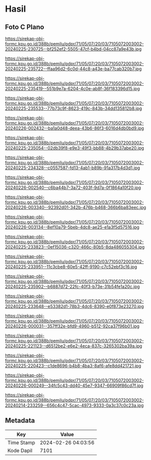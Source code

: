 # Hasil

## Foto C Plano

https://sirekap-obj-formc.kpu.go.id/388b/pemilu/pdpr/71/05/07/20/03/7105072003002-20240225-230725--bf252ef2-5505-47cf-b4bd-04cc87a9e43b.jpg

https://sirekap-obj-formc.kpu.go.id/388b/pemilu/pdpr/71/05/07/20/03/7105072003002-20240225-235722--ffaa96d2-6c0d-44c8-a43e-ba77cab320b7.jpg

https://sirekap-obj-formc.kpu.go.id/388b/pemilu/pdpr/71/05/07/20/03/7105072003002-20240225-235419--551b9e7a-6204-4c0e-ab8f-36f183396d15.jpg

https://sirekap-obj-formc.kpu.go.id/388b/pemilu/pdpr/71/05/07/20/03/7105072003002-20240225-235533--77b73c9f-8623-419c-843b-34dd135812b8.jpg

https://sirekap-obj-formc.kpu.go.id/388b/pemilu/pdpr/71/05/07/20/03/7105072003002-20240226-002432--ba1a0d48-deea-43b6-86f3-6016d4db0bd9.jpg

https://sirekap-obj-formc.kpu.go.id/388b/pemilu/pdpr/71/05/07/20/03/7105072003002-20240225-235054--02db39f8-e9e3-49f3-bb88-4b29b37abe20.jpg

https://sirekap-obj-formc.kpu.go.id/388b/pemilu/pdpr/71/05/07/20/03/7105072003002-20240225-234328--c0557587-fd13-4ab1-b89b-91a317b4d3d1.jpg

https://sirekap-obj-formc.kpu.go.id/388b/pemilu/pdpr/71/05/07/20/03/7105072003002-20240226-002540--c6ba44b7-3a72-403f-9d7a-0f1864a10f20.jpg

https://sirekap-obj-formc.kpu.go.id/388b/pemilu/pdpr/71/05/07/20/03/7105072003002-20240226-003340--92392d01-342b-476b-b468-366b6ba83eec.jpg

https://sirekap-obj-formc.kpu.go.id/388b/pemilu/pdpr/71/05/07/20/03/7105072003002-20240226-003134--8ef10a79-5beb-4dc8-ae25-e1a3f5d57516.jpg

https://sirekap-obj-formc.kpu.go.id/388b/pemilu/pdpr/71/05/07/20/03/7105072003002-20240225-233823--0ef15036-c320-466c-80b5-8da486055304.jpg

https://sirekap-obj-formc.kpu.go.id/388b/pemilu/pdpr/71/05/07/20/03/7105072003002-20240225-233951--11c3cbe8-60e5-42ff-9190-c7c52ebf3c16.jpg

https://sirekap-obj-formc.kpu.go.id/388b/pemilu/pdpr/71/05/07/20/03/7105072003002-20240225-235902--b6887d72-22fc-40f3-b73e-31b54fe1a20c.jpg

https://sirekap-obj-formc.kpu.go.id/388b/pemilu/pdpr/71/05/07/20/03/7105072003002-20240225-233648--e53382d1-78b3-4dc6-8390-e0f873e23270.jpg

https://sirekap-obj-formc.kpu.go.id/388b/pemilu/pdpr/71/05/07/20/03/7105072003002-20240226-000031--357ff32e-bfd9-4960-b512-92ca37f96b01.jpg

https://sirekap-obj-formc.kpu.go.id/388b/pemilu/pdpr/71/05/07/20/03/7105072003002-20240225-221123--d6512be2-e6e2-4eca-837c-3265302ba39a.jpg

https://sirekap-obj-formc.kpu.go.id/388b/pemilu/pdpr/71/05/07/20/03/7105072003002-20240225-220423--c1de8696-b4b8-4ba3-8af6-afe8dd421721.jpg

https://sirekap-obj-formc.kpu.go.id/388b/pemilu/pdpr/71/05/07/20/03/7105072003002-20240226-000249--34fc5c43-dd40-45e7-9347-66909f86cd7f.jpg

https://sirekap-obj-formc.kpu.go.id/388b/pemilu/pdpr/71/05/07/20/03/7105072003002-20240214-233259--656c4c47-5cac-4973-9333-0a3c37c0c23a.jpg


## Metadata

| Key        | Value               |
| ---------- | ------------------- |
| Time Stamp | 2024-02-26 04:03:56 |
| Kode Dapil | 7101                |




